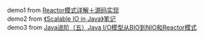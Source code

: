 demo1 from [Reactor模式详解＋源码实现](https://www.jianshu.com/p/188ef8462100)  
demo2 from [《Scalable IO in Java》笔记](http://www.cnblogs.com/luxiaoxun/archive/2015/03/11/4331110.html)  
demo3 from [Java进阶（五）Java I/O模型从BIO到NIO和Reactor模式](http://www.jasongj.com/java/nio_reactor/)